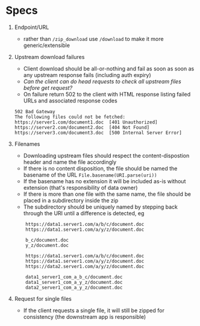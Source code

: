 # Specs

1. Endpoint/URL
    * rather than `/zip_download` use `/download` to make it more generic/extensible

2. Upstream download failures
    * Client download should be all-or-nothing and fail as soon as soon as any upstream response fails (including auth expiry)
    * _Can the client can do head requests to check all upstream files before get request?_
    * On failure return 502 to the client with HTML response listing failed URLs and associated response codes

    ```
    502 Bad Gateway
    The following files could not be fetched:
    https://server1.com/document1.doc  [401 Unauthorized]
    https://server2.com/document2.doc  [404 Not Found]
    https://server3.com/document3.doc  [500 Internal Server Error]
    ```


3. Filenames
    * Downloading upstream files should respect the content-dispostion header and name the file accordingly
    * If there is no content disposition, the file should be named the basename of the URL `File.basename(URI.parse(uri))`
    * If the basename has no extension it will be included as-is without extension (that's responsibility of data owner)
    * If there is more than one file with the same name, the file should be placed in a subdirectory inside the zip
    * The subdirectory should be uniquely named by stepping back through the URI until a difference is detected, eg
    ```
        https://data1.server1.com/a/b/c/document.doc
        https://data1.server1.com/a/y/z/document.doc

        b_c/document.doc
        y_z/document.doc
    ```
    ``` 
        https://data1.server1.com/a/b/c/document.doc
        https://data1.server1.com/a/y/z/document.doc
        https://data2.server1.com/a/y/z/document.doc

        data1_server1_com_a_b_c/document.doc
        data1_server1_com_a_y_z/document.doc
        data2_server1_com_a_y_z/document.doc
    ```

4. Request for single files
    * If the client requests a single file, it will still be zipped for consistency (the downstream app is responsible)